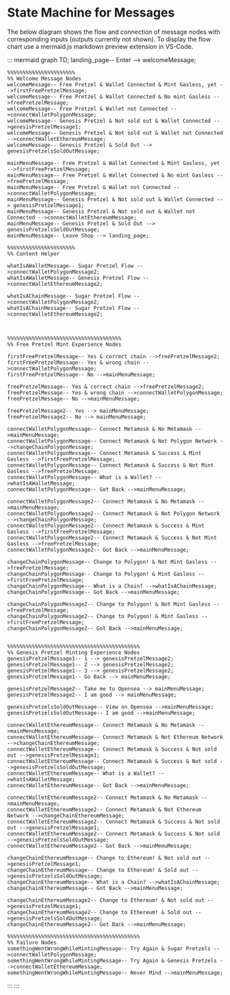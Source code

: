 # State Machine for Messages

The below diagram shows the flow and connection of message nodes with corresponding inputs (outputs currently not shown). To display the flow chart use a mermaid.js markdown preview extension in VS-Code.

::: mermaid
graph TD;
landing_page-- Enter --> welcomeMessage;

    %%%%%%%%%%%%%%%%%%%%%%
    %% Welcome Message Nodes
    welcomeMessage-- Free Pretzel & Wallet Connected & Mint Gasless, yet -->firstFreePretzelMessage;
    welcomeMessage-- Free Pretzel & Wallet Connected & No mint Gasless -->freePretzelMessage;
    welcomeMessage-- Free Pretzel & Wallet not Connected -->connectWalletPolygonMessage;
    welcomeMessage-- Genesis Pretzel & Not sold out & Wallet Connected -->genesisPretzelMessage1;
    welcomeMessage-- Genesis Pretzel & Not sold out & Wallet not Connected -->connectWalletEthereumMessage;
    welcomeMessage-- Genesis Pretzel & Sold Out --> genesisPretzelsSoldOutMessage;

    mainMenuMessage-- Free Pretzel & Wallet Connected & Mint Gasless, yet -->firstFreePretzelMessage;
    mainMenuMessage-- Free Pretzel & Wallet Connected & No mint Gasless -->freePretzelMessage;
    mainMenuMessage-- Free Pretzel & Wallet not Connected -->connectWalletPolygonMessage;
    mainMenuMessage-- Genesis Pretzel & Not sold out & Wallet Connected --> genesisPretzelMessage1;
    mainMenuMessage-- Genesis Pretzel & Not sold out & Wallet not Connected -->connectWalletEthereumMessage;
    mainMenuMessage-- Genesis Pretzel & Sold Out --> genesisPretzelsSoldOutMessage;
    mainMenuMessage-- Leave Shop --> landing_page;

    %%%%%%%%%%%%%%%%%%%%%%
    %% Content Helper

    whatIsAWalletMessage-- Sugar Pretzel Flow -->connectWalletPolygonMessage2;
    whatIsAWalletMessage-- Genesis Pretzel Flow -->connectWalletEthereumMessage2;

    whatIsAChainMessage-- Sugar Pretzel Flow -->connectWalletPolygonMessage2;
    whatIsAChainMessage-- Sugar Pretzel Flow -->connectWalletEthereumMessage2;



    %%%%%%%%%%%%%%%%%%%%%%%%%%%%%%%%%%%%%
    %% Free Pretzel Mint Experience Nodes

    firstFreePretzelMessage-- Yes & correct chain -->freePretzelMessage2;
    firstFreePretzelMessage-- Yes & wrong chain -->connectWalletPolygonMessage;
    firstFreePretzelMessage-- No -->mainMenuMessage;

    freePretzelMessage-- Yes & correct chain -->freePretzelMessage2;
    freePretzelMessage-- Yes & wrong chain -->connectWalletPolygonMessage;
    freePretzelMessage-- No -->mainMenuMessage;

    freePretzelMessage2-- Yes --> mainMenuMessage;
    freePretzelMessage2-- No --> mainMenuMessage;

    connectWalletPolygonMessage-- Connect Metamask & No Metamask -->mainMenuMessage;
    connectWalletPolygonMessage-- Connect Metamask & Not Polygon Network -->changeChainPolygonMessage;
    connectWalletPolygonMessage-- Connect Metamask & Success & Mint Gasless -->firstFreePretzelMessage;
    connectWalletPolygonMessage-- Connect Metamask & Success & Not Mint Gasless -->freePretzelMessage;
    connectWalletPolygonMessage-- What is a Wallet? -->whatIsAWalletMessage;
    connectWalletPolygonMessage-- Got Back -->mainMenuMessage;

    connectWalletPolygonMessage2-- Connect Metamask & No Metamask -->mainMenuMessage;
    connectWalletPolygonMessage2-- Connect Metamask & Not Polygon Network -->changeChainPolygonMessage;
    connectWalletPolygonMessage2-- Connect Metamask & Success & Mint Gasless -->firstFreePretzelMessage;
    connectWalletPolygonMessage2-- Connect Metamask & Success & Not Mint Gasless -->freePretzelMessage;
    connectWalletPolygonMessage2-- Got Back -->mainMenuMessage;

    changeChainPolygonMessage-- Change to Polygon! & Not Mint Gasless -->freePretzelMessage;
    changeChainPolygonMessage-- Change to Polygon! & Mint Gasless -->firstFreePretzelMessage;
    changeChainPolygonMessage-- What is a Chain? -->whatIsAChainMessage;
    changeChainPolygonMessage-- Got Back -->mainMenuMessage;

    changeChainPolygonMessage2-- Change to Polygon! & Not Mint Gasless -->freePretzelMessage;
    changeChainPolygonMessage2-- Change to Polygon! & Mint Gasless -->firstFreePretzelMessage;
    changeChainPolygonMessage2-- Got Back -->mainMenuMessage;


    %%%%%%%%%%%%%%%%%%%%%%%%%%%%%%%%%%%%%%%%%%%
    %% Genesis Pretzel Minting Experience Nodes
    genesisPretzelMessage1-- 1 --> genesisPretzelMessage2;
    genesisPretzelMessage1-- 2 --> genesisPretzelMessage2;
    genesisPretzelMessage1-- 3 --> genesisPretzelMessage2;
    genesisPretzelMessage1-- Go Back --> mainMenuMessage;

    genesisPretzelMessage2-- Take me to Opensea --> mainMenuMessage;
    genesisPretzelMessage2-- I am good --> mainMenuMessage;

    genesisPretzelsSoldOutMessage-- View on Opensea -->mainMenuMessage;
    genesisPretzelsSoldOutMessage-- I am good -->mainMenuMessage;

    connectWalletEthereumMessage-- Connect Metamask & No Metamask -->mainMenuMessage;
    connectWalletEthereumMessage-- Connect Metamask & Not Ethereum Network -->changeChainEthereumMessage;
    connectWalletEthereumMessage-- Connect Metamask & Success & Not sold out -->genesisPretzelMessage1;
    connectWalletEthereumMessage-- Connect Metamask & Success & Not sold -->genesisPretzelsSoldOutMessage;
    connectWalletEthereumMessage-- What is a Wallet? -->whatIsAWalletMessage;
    connectWalletEthereumMessage-- Got Back -->mainMenuMessage;

    connectWalletEthereumMessage2-- Connect Metamask & No Metamask -->mainMenuMessage;
    connectWalletEthereumMessage2-- Connect Metamask & Not Ethereum Network -->changeChainEthereumMessage;
    connectWalletEthereumMessage2-- Connect Metamask & Success & Not sold out -->genesisPretzelMessage1;
    connectWalletEthereumMessage2-- Connect Metamask & Success & Not sold -->genesisPretzelsSoldOutMessage;
    connectWalletEthereumMessage2-- Got Back -->mainMenuMessage;

    changeChainEthereumMessage-- Change to Ethereum! & Not sold out -->genesisPretzelMessage1;
    changeChainEthereumMessage-- Change to Ethereum! & Sold out -->genesisPretzelsSoldOutMessage;
    changeChainEthereumMessage-- What is a Chain? -->whatIsAChainMessage;
    changeChainEthereumMessage-- Got Back -->mainMenuMessage;

    changeChainEthereumMessage2-- Change to Ethereum! & Not sold out -->genesisPretzelMessage1;
    changeChainEthereumMessage2-- Change to Ethereum! & Sold out -->genesisPretzelsSoldOutMessage;
    changeChainEthereumMessage2-- Got Back -->mainMenuMessage;

    %%%%%%%%%%%%%%%%%%%%%%%%%%%%%%%%%%%%%%%%%%%
    %% Failure Nodes
    somethingWentWrongWhileMintingMessage-- Try Again & Sugar Pretzels -->connectWalletPolygonMessage;
    somethingWentWrongWhileMintingMessage-- Try Again & Genesis Pretzels -->connectWalletEthereumMessage;
    somethingWentWrongWhileMintingMessage-- Never Mind -->mainMenuMessage;

:::
:::
